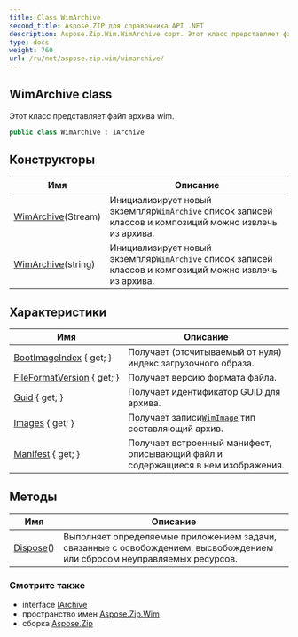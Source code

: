 ```yaml
---
title: Class WimArchive
second_title: Aspose.ZIP для справочника API .NET
description: Aspose.Zip.Wim.WimArchive сорт. Этот класс представляет файл архива wim.
type: docs
weight: 760
url: /ru/net/aspose.zip.wim/wimarchive/
---
```

## WimArchive class

Этот класс представляет файл архива wim.

```csharp
public class WimArchive : IArchive
```

## Конструкторы

| Имя | Описание |
| --- | --- |
| [WimArchive](wimarchive/#constructor)(Stream) | Инициализирует новый экземпляр`WimArchive` список записей классов и композиций можно извлечь из архива. |
| [WimArchive](wimarchive/#constructor_1)(string) | Инициализирует новый экземпляр`WimArchive` список записей классов и композиций можно извлечь из архива. |

## Характеристики

| Имя | Описание |
| --- | --- |
| [BootImageIndex](../../aspose.zip.wim/wimarchive/bootimageindex/) { get; } | Получает (отсчитываемый от нуля) индекс загрузочного образа. |
| [FileFormatVersion](../../aspose.zip.wim/wimarchive/fileformatversion/) { get; } | Получает версию формата файла. |
| [Guid](../../aspose.zip.wim/wimarchive/guid/) { get; } | Получает идентификатор GUID для архива. |
| [Images](../../aspose.zip.wim/wimarchive/images/) { get; } | Получает записи[`WimImage`](../wimimage/) тип составляющий архив. |
| [Manifest](../../aspose.zip.wim/wimarchive/manifest/) { get; } | Получает встроенный манифест, описывающий файл и содержащиеся в нем изображения. |

## Методы

| Имя | Описание |
| --- | --- |
| [Dispose](../../aspose.zip.wim/wimarchive/dispose/)() | Выполняет определяемые приложением задачи, связанные с освобождением, высвобождением или сбросом неуправляемых ресурсов. |

### Смотрите также

* interface [IArchive](../../aspose.zip/iarchive/)
* пространство имен [Aspose.Zip.Wim](../../aspose.zip.wim/)
* сборка [Aspose.Zip](../../)


